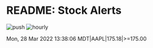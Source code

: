 # README: Stock Alerts

![push](https://github.com/un01s/stock-alert2/actions/workflows/push.yml/badge.svg)
![hourly](https://github.com/un01s/stock-alert2/actions/workflows/hourly-work.yml/badge.svg)


Mon, 28 Mar 2022 13:38:06 MDT|AAPL|175.18|>=175.00

